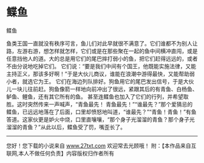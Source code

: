 # 鲽鱼

鲽鱼 

鱼类王国一直就没有秩序可言，鱼儿们对此早就很不满意了。它们谁都不为别人让路，左游右游，想怎样就怎样，它们或是在那些聚在一起的鱼中间横冲直闯，或是任意挡他人的道。大的总是用它们的尾巴摔打弱小的鱼，把它们赶得远远的，或者不由分说地吃掉它们。 
它们说：“要是我们中间有个国王，他既能实施法律，又能主持正义，那该多好啊！”于是大伙儿商议，谁能在浪潮中游得最快，又能帮助弱小者，就选它为王。 
它们在海边列队排好。狗鱼用它的尾巴发出信号，于是大伙儿一块儿往前赶。狗鱼像箭一样地向前冲出了很远，紧跟其后的有青鱼、白杨鱼、鲈鱼、鲤鱼，还有其它所有的鱼。 
甚至连鲽鱼也加入了它们的行列，并希望取胜。这时突然传来一声喊声，“青鱼最先！ 
青鱼最先！”“谁最先？”那个爱猜忌的鲽鱼，已远远地落在了后面，口里却愤怒地叫道，“谁最先？”“青鱼！青鱼！”有鱼答道。这家伙更是妒火中烧，口里直嚷嚷，“那个身子光溜溜的青鱼？那个身子光溜溜的青鱼？”从此以后，鲽鱼受了罚，嘴歪长了。 

                  
--------------------
您好！您下载的小说来自 www.27txt.com 欢迎常去光顾哦！
附：【本作品来自互联网,本人不做任何负责】内容版权归作者所有